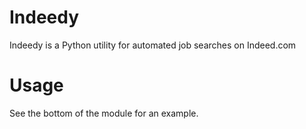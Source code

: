 Indeedy
=======

Indeedy is a Python utility for automated job searches on Indeed.com

Usage
=====
See the bottom of the module for an example.

